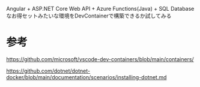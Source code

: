 Angular + ASP.NET Core Web API + Azure Functions(Java) + SQL Databaseなお得セットみたいな環境をDevContainerで構築できるか試してみる

# 参考

https://github.com/microsoft/vscode-dev-containers/blob/main/containers/

https://github.com/dotnet/dotnet-docker/blob/main/documentation/scenarios/installing-dotnet.md